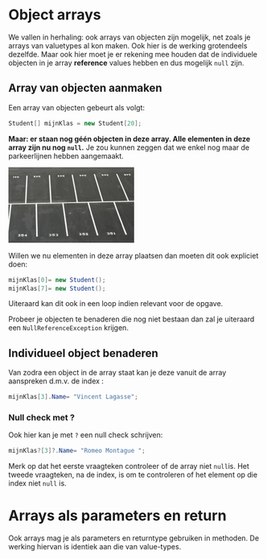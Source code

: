 # Object arrays

We vallen in herhaling: ook arrays van objecten zijn mogelijk, net zoals je arrays van valuetypes al kon maken. Ook hier is de werking grotendeels dezelfde. Maar ook hier moet je er rekening mee houden dat de individuele objecten in je array **reference** values hebben en dus mogelijk ``null`` zijn.

## Array van objecten aanmaken

Een array van objecten gebeurt als volgt:

```csharp
Student[] mijnKlas = new Student[20];
```

**Maar: er staan nog géén objecten in deze array. Alle elementen in deze array zijn nu nog ``null``.**
Je zou kunnen zeggen dat we enkel nog maar de parkeerlijnen hebben aangemaakt.

![](/assets/6_klassen/legearray.png)

Willen we nu elementen in deze array plaatsen dan moeten dit ook expliciet doen:

```csharp
mijnKlas[0]= new Student();
mijnKlas[7]= new Student();
```

Uiteraard kan dit ook in een loop indien relevant voor de opgave.

Probeer je objecten te benaderen die nog niet bestaan dan zal je uiteraard een ``NullReferenceException`` krijgen.

## Individueel object benaderen

Van zodra een object in de array staat kan je deze vanuit de array aanspreken d.m.v. de index :

```csharp
mijnKlas[3].Name= "Vincent Lagasse";
```

### Null check met ?

Ook hier kan je met ``?`` een null check schrijven:

```csharp
mijnKlas?[3]?.Name= "Romeo Montague ";
```
Merk op dat het eerste vraagteken controleer of de array niet ``null``is. Het tweede vraagteken, na de index, is om te controleren of het element op die index niet ``null`` is.

# Arrays als parameters en return

Ook arrays mag je als parameters en returntype gebruiken in methoden. De werking hiervan is identiek aan die van value-types.